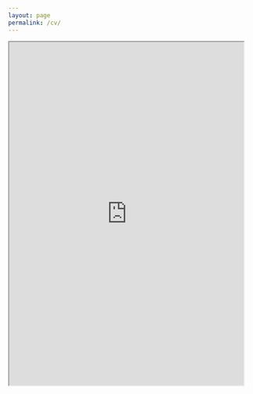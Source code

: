 ```yaml
---
layout: page
permalink: /cv/
---
```


<iframe src="https://docs.google.com/viewer?srcid=0B_sUPGCYzKpYb2tBN2FtLXdoVWM&pid=explorer&efh=false&a=v&chrome=false&embedded=true" width="95%" height="700px">&nbsp;</iframe>